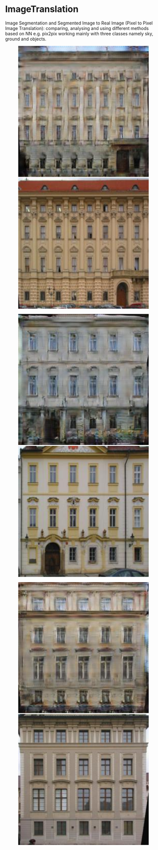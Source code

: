# ImageTranslation
Image Segmentation and Segmented Image to Real Image (Pixel to Pixel Image Translation): comparing, analysing and using different methods based on NN e.g. pix2pix working mainly with three classes namely sky, ground and objects.

<p align="center">
  <img src="https://github.com/ImageSeg/ImageTranslation/blob/master/result/facades/cmp_b0202.jpg" width="420" title="Input image" />
  <img src="
https://github.com/ImageSeg/ImageTranslation/blob/master/result/gold_standard/cmp_b0202.jpg" width="420" title="Output image"/>
</p>

<p align="center">
  <img src="https://github.com/ImageSeg/ImageTranslation/blob/master/result/facades/cmp_b0203.jpg" width="420" title="Input image" />
  <img src="
https://github.com/ImageSeg/ImageTranslation/blob/master/result/gold_standard/cmp_b0203.jpg" width="420" title="Output image"/>
</p>

<p align="center">
  <img src="https://github.com/ImageSeg/ImageTranslation/blob/master/result/facades/cmp_b0204.jpg" width="420" title="Input image" />
  <img src="
https://github.com/ImageSeg/ImageTranslation/blob/master/result/gold_standard/cmp_b0204.jpg" width="420" title="Output image"/>
</p>
